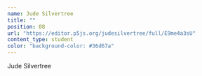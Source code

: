 ```yaml
---
name: Jude Silvertree
title: ""
position: 08
url: "https://editor.p5js.org/judesilvertree/full/E9me4a3sU"
content_type: student
color: "background-color: #36d67a"
---
```


Jude Silvertree
